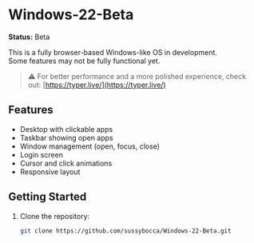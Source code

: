 # Windows-22-Beta

**Status:** Beta

This is a fully browser-based Windows-like OS in development.  
Some features may not be fully functional yet.

> ⚠️ For better performance and a more polished experience, check out: [https://typer.live/](https://typer.live/)

## Features

- Desktop with clickable apps
- Taskbar showing open apps
- Window management (open, focus, close)
- Login screen
- Cursor and click animations
- Responsive layout

## Getting Started

1. Clone the repository:
   ```bash
   git clone https://github.com/sussybocca/Windows-22-Beta.git
